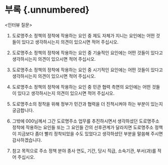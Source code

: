 # 부록 {.unnumbered}

<!-- 
This could be a list of papers by the author for example 
-->

<인터뷰 질문>

1. 도로명주소 정책의 정착에 작용하는 요인 중 제도 자체가 지니는 요인에는 어떤 것들이 있다고 생각하시는지 의견이 있으시면 적어 주십시오.

2. 도로명주소 정책의 정착에 작용하는 요인 중 기술적인 요인에는 어떤 것들이 있다고 생각하시는지 의견이 있으시면 적어 주십시오.

3. 도로명주소 정책의 정착에 작용하는 요인 중 시기적인 요인에는 어떤 것들이 있다고 생각하시는지 의견이 있으시면 적어 주십시오.

4. 도로명주소 정책의 정착에 작용하는 요인 중 민관 협력 측면의 요인에는 어떤 것들이 있다고 생각하시는지 의견이 있으시면 적어 주십시오.

5. 도로명주소의 정착을 위해 정부가 민간과 협력을 더 진척시켜야 하는 부분이 있는지 궁금합니다.

6. 그밖에 000님께서 그간 도로명주소 업무를 추진하시면서 생각하셨던 도로명주소 정착에 작용하는 요인들 또는 그 요인들 간의 선후관계가 달라지면 도로명주소 정책이 지금보다 좀더 빨리 정착되었을 수도 있었다고 생각하셨던 부분을 말씀해 주시면 감사하겠습니다.

7. 참고 목적으로 주소 정책 분야 종사 연도, 기간, 당시 직급, 소속기관,
부서(과)를 적어 주십시오.